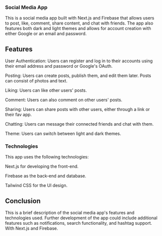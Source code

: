 ### Social Media App
This is a social media app built with Next.js and Firebase that allows users to post, like, comment, share content, and chat with friends. The app also features both dark and light themes and allows for account creation with either Google or an email and password.

## Features
User Authentication: Users can register and log in to their accounts using their email address and password or Google's OAuth.

Posting: Users can create posts, publish them, and edit them later. Posts can consist of photos and text.

Liking: Users can like other users' posts.

Comment: Users can also comment on other users' posts.

Sharing: Users can share posts with other users, either through  a link or their fav app. 

Chatting: Users can message their connected friends and chat with them.

Theme: Users can switch between light and dark themes.

### Technologies
This app uses the following technologies:

Next.js for developing the front-end.

Firebase as the back-end and database.

Tailwind CSS for the UI design.


## Conclusion
This is a brief description of the social media app's features and technologies used. Further development of the app could include additional features such as notifications, search functionality, and hashtag support. With Next.js and Firebase.

